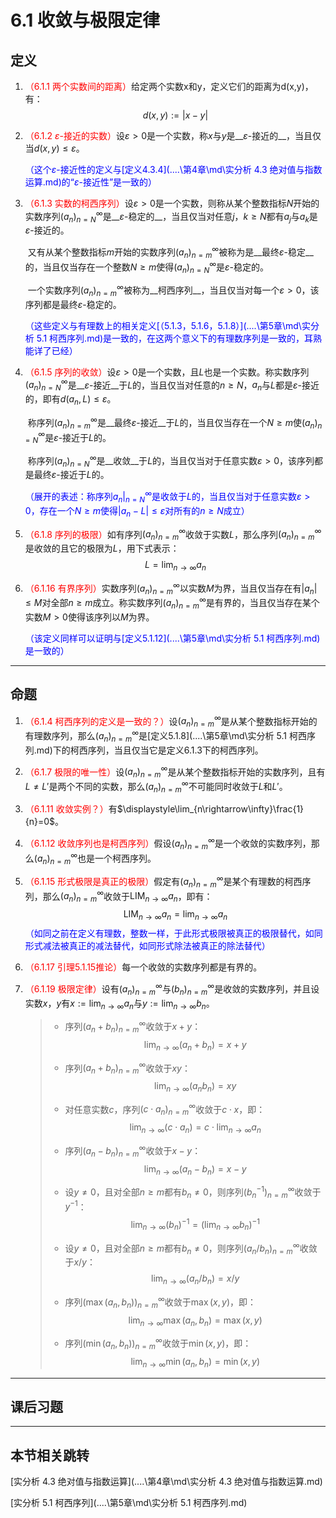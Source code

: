# 6.1 收敛与极限定律

## 定义

1. <font color=red>（6.1.1 两个实数间的距离）</font>给定两个实数x和y，定义它们的距离为d(x,y)，有：
   $$
   d(x,y):=|x-y|
   $$
   
2. <font color=red>（6.1.2 $\varepsilon$-接近的实数）</font>设$\varepsilon>0$是一个实数，称$x$与$y$是__$\varepsilon$-接近的__，当且仅当$d(x,y) ≤\varepsilon$。

      <font color=blue>（这个$\varepsilon$-接近性的定义与[定义4.3.4](..\..\第4章\md\实分析 4.3 绝对值与指数运算.md)的“$\varepsilon$-接近性”是一致的）</font>

3. <font color=red>（6.1.3 实数的柯西序列）</font>设$\varepsilon>0$是一个实数，则称从某个整数指标$N$开始的实数序列$(a_n)^\infty_{n=N}$是__$\varepsilon$-稳定的__，当且仅当对任意$j$，$k≥N$都有$a_j$与$a_k$是$\varepsilon$-接近的。
   
   ​    又有从某个整数指标$m$开始的实数序列$(a_n)^\infty_{n=m}$被称为是__最终$\varepsilon$-稳定__的，当且仅当存在一个整数$N≥m$使得$(a_n)^\infty_{n=N}$是$\varepsilon$-稳定的。
   
   ​    一个实数序列$(a_n)^\infty_{n=m}$被称为__柯西序列__，当且仅当对每一个$\varepsilon>0$，该序列都是最终$\varepsilon$-稳定的。
   
   <font color=blue>（这些定义与有理数上的相关定义[（5.1.3，5.1.6，5.1.8）](..\..\第5章\md\实分析 5.1 柯西序列.md)是一致的，在这两个意义下的有理数序列是一致的，耳熟能详了已经）</font>
   
4. <font color=red>（6.1.5 序列的收敛）</font>设$\varepsilon>0$是一个实数，且$L$也是一个实数。称实数序列$(a_n)^\infty_{n=N}$是__$\varepsilon$-接近__于$L$的，当且仅当对任意的$n≥N$，$a_n$与$L$都是$\varepsilon$-接近的，即有$d(a_n,L)≤\varepsilon$。
   
   ​    称序列$(a_n)^\infty_{n=m}$是__最终$\varepsilon$-接近__于$L$的，当且仅当存在一个$N≥m$使$(a_n)^\infty_{n=N}$是$\varepsilon$-接近于$L$的。
   
   ​    称序列$(a_n)^\infty_{n=N}$是__收敛__于$L$的，当且仅当对于任意实数$\varepsilon>0$，该序列都是最终$\varepsilon$-接近于$L$的。
   
   <font color=blue>（展开的表述：称序列$a_n|^\infty_{n=N}$是收敛于$L$的，当且仅当对于任意实数$\varepsilon>0$，存在一个$N≥m$使得$|a_n-L|≤\varepsilon$对所有的$n≥N$成立）</font>
   
5. <font color=red>（6.1.8 序列的极限）</font>如有序列$(a_n)^\infty_{n=m}$收敛于实数$L$，那么序列$(a_n)^\infty_{n=m}$是收敛的且它的极限为$L$，用下式表示：
   $$
   L=\lim_{n\rightarrow\infty}a_n
   $$
   
6. <font color=red>（6.1.16 有界序列）</font>实数序列$(a_n)^\infty_{n=m}$以实数$M$为界，当且仅当存在有$|a_n|≤M$对全部$n≥m$成立。称实数序列$(a_n)^\infty_{n=m}$是有界的，当且仅当存在某个实数$M>0$使得该序列以$M$为界。

      <font color=blue>（该定义同样可以证明与[定义5.1.12](..\..\第5章\md\实分析 5.1 柯西序列.md)是一致的）</font>

---

## 命题

1. <font color=red>（6.1.4 柯西序列的定义是一致的？）</font>设$(a_n)^\infty_{n=m}$是从某个整数指标开始的有理数序列，那么$(a_n)^\infty_{n=m}$是[定义5.1.8](..\..\第5章\md\实分析 5.1 柯西序列.md)下的柯西序列，当且仅当它是定义6.1.3下的柯西序列。

2. <font color=red>（6.1.7 极限的唯一性）</font>设$(a_n)^\infty_{n=m}$是从某个整数指标开始的实数序列，且有$L≠L'$是两个不同的实数，那么$(a_n)^\infty_{n=m}$不可能同时收敛于$L$和$L'$。

2. <font color=red>（6.1.11 收敛实例？）</font>有$\displaystyle\lim_{n\rightarrow\infty}\frac{1}{n}=0$。

3. <font color=red>（6.1.12 收敛序列也是柯西序列）</font>假设$(a_n)^\infty_{n=m}$是一个收敛的实数序列，那么$(a_n)^\infty_{n=m}$也是一个柯西序列。

4. <font color=red>（6.1.15 形式极限是真正的极限）</font>假定有$(a_n)^\infty_{n=m}$是某个有理数的柯西序列，那么$(a_n)^\infty_{n=m}$收敛于$\mathrm{LIM}_{n\rightarrow\infty}a_n$，即有：
   $$
   \mathrm{LIM}_{n\rightarrow\infty}a_n=\lim_{n\rightarrow\infty}a_n
   $$
   <font color=blue>（如同之前在定义有理数，整数一样，于此形式极限被真正的极限替代，如同形式减法被真正的减法替代，如同形式除法被真正的除法替代）</font>
   
6. <font color=red>（6.1.17 引理5.1.15推论）</font>每一个收敛的实数序列都是有界的。

6. <font color=red>（6.1.19 极限定律）</font>设有$(a_n)^\infty_{n=m}$与$(b_n)^\infty_{n=m}$是收敛的实数序列，并且设实数$x$，$y$有$x:=\lim_{n\rightarrow\infty}a_n$与$y:=\lim_{n\rightarrow\infty}b_n$。
   
   > * 序列$(a_n+b_n)^\infty_{n=m}$收敛于$x+y$：
   >   $$
   >   \lim_{n\rightarrow\infty}(a_n+b_n)=x+y
   >   $$
   >
   > * 序列$(a_n+b_n)^\infty_{n=m}$收敛于$xy$：
   >   $$
   >   \lim_{n\rightarrow\infty}(a_nb_n)=xy
   >   $$
   >
   > * 对任意实数$c$，序列$(c\cdot a_n)^\infty_{n=m}$收敛于$c\cdot x$，即：
   >   $$
   >   \lim_{n\rightarrow\infty}(c\cdot a_n)=c\cdot\lim_{n\rightarrow\infty}a_n
   >   $$
   >   
   > * 序列$(a_n-b_n)^\infty_{n=m}$收敛于$x-y$：
   >   $$
   >   \lim_{n\rightarrow\infty}(a_n-b_n)=x-y
   >   $$
   >   
   > * 设$y≠0$，且对全部$n≥m$都有$b_n≠0$，则序列$(b_n^{-1})^\infty_{n=m}$收敛于$y^{-1}$：
   >   $$
   >   \lim_{n\rightarrow\infty}(b_n)^{-1}=(\lim_{n\rightarrow\infty}b_n)^{-1}
   >   $$
   >   
   > * 设$y≠0$，且对全部$n≥m$都有$b_n≠0$，则序列$(a_n/b_n)^\infty_{n=m}$收敛于$x/y$：
   >   $$
   >   \lim_{n\rightarrow\infty}(a_n/b_n)=x/y
   >   $$
   >   
   > * 序列$(\max(a_n,b_n))^\infty_{n=m}$收敛于$\max(x,y)$，即：
   >   $$
   >   \lim_{n\rightarrow\infty}\max(a_n,b_n)=\max(x,y)
   >   $$
   >   
   > * 序列$(\min(a_n,b_n))^\infty_{n=m}$收敛于$\min(x,y)$，即：
   >   $$
   >   \lim_{n\rightarrow\infty}\min(a_n,b_n)=\min(x,y)
   >   $$

---

## 课后习题

---

## 本节相关跳转

[实分析 4.3 绝对值与指数运算](..\..\第4章\md\实分析 4.3 绝对值与指数运算.md)

[实分析 5.1 柯西序列](..\..\第5章\md\实分析 5.1 柯西序列.md)